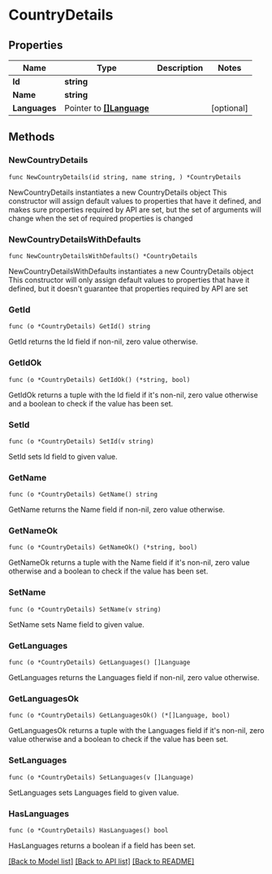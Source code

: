 # CountryDetails

## Properties

Name | Type | Description | Notes
------------ | ------------- | ------------- | -------------
**Id** | **string** |  | 
**Name** | **string** |  | 
**Languages** | Pointer to [**[]Language**](Language.md) |  | [optional] 

## Methods

### NewCountryDetails

`func NewCountryDetails(id string, name string, ) *CountryDetails`

NewCountryDetails instantiates a new CountryDetails object
This constructor will assign default values to properties that have it defined,
and makes sure properties required by API are set, but the set of arguments
will change when the set of required properties is changed

### NewCountryDetailsWithDefaults

`func NewCountryDetailsWithDefaults() *CountryDetails`

NewCountryDetailsWithDefaults instantiates a new CountryDetails object
This constructor will only assign default values to properties that have it defined,
but it doesn't guarantee that properties required by API are set

### GetId

`func (o *CountryDetails) GetId() string`

GetId returns the Id field if non-nil, zero value otherwise.

### GetIdOk

`func (o *CountryDetails) GetIdOk() (*string, bool)`

GetIdOk returns a tuple with the Id field if it's non-nil, zero value otherwise
and a boolean to check if the value has been set.

### SetId

`func (o *CountryDetails) SetId(v string)`

SetId sets Id field to given value.


### GetName

`func (o *CountryDetails) GetName() string`

GetName returns the Name field if non-nil, zero value otherwise.

### GetNameOk

`func (o *CountryDetails) GetNameOk() (*string, bool)`

GetNameOk returns a tuple with the Name field if it's non-nil, zero value otherwise
and a boolean to check if the value has been set.

### SetName

`func (o *CountryDetails) SetName(v string)`

SetName sets Name field to given value.


### GetLanguages

`func (o *CountryDetails) GetLanguages() []Language`

GetLanguages returns the Languages field if non-nil, zero value otherwise.

### GetLanguagesOk

`func (o *CountryDetails) GetLanguagesOk() (*[]Language, bool)`

GetLanguagesOk returns a tuple with the Languages field if it's non-nil, zero value otherwise
and a boolean to check if the value has been set.

### SetLanguages

`func (o *CountryDetails) SetLanguages(v []Language)`

SetLanguages sets Languages field to given value.

### HasLanguages

`func (o *CountryDetails) HasLanguages() bool`

HasLanguages returns a boolean if a field has been set.


[[Back to Model list]](../README.md#documentation-for-models) [[Back to API list]](../README.md#documentation-for-api-endpoints) [[Back to README]](../README.md)


